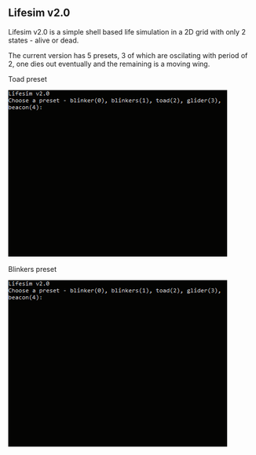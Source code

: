 ## Lifesim v2.0
Lifesim v2.0 is a simple shell based life simulation in a 2D grid with only 2 states - alive or dead.

The current version has 5 presets, 3 of which are oscilating with period of 2,
one dies out eventually and the remaining is a moving wing.

Toad preset

![Toad preset](animation.gif)

Blinkers preset

![Blinkers preset](animation2.gif)
